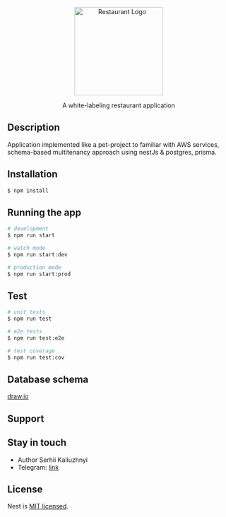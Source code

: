 <p align="center">
  <img src="https://user-images.githubusercontent.com/37833861/182658307-5796eabb-74c6-4d75-bbbe-98d86e7fe5e8.png" width="200" alt="Restaurant Logo"  />
</p>

<p align="center">A white-labeling restaurant application</p>

## Description

Application implemented like a pet-project to familiar with AWS services, schema-based multitenancy approach using nestJs & postgres, prisma.

## Installation

```bash
$ npm install
```

## Running the app

```bash
# development
$ npm run start

# watch mode
$ npm run start:dev

# production mode
$ npm run start:prod
```

## Test

```bash
# unit tests
$ npm run test

# e2e tests
$ npm run test:e2e

# test coverage
$ npm run test:cov
```

## Database schema
[draw.io](https://app.diagrams.net/#G1NsKXb61CVf1ZlotgOE8ida-i65utwrRG)

## Support

## Stay in touch

- Author Serhii Kaliuzhnyi
- Telegram: [link](t.me/dr0mix)

## License

Nest is [MIT licensed](LICENSE).
